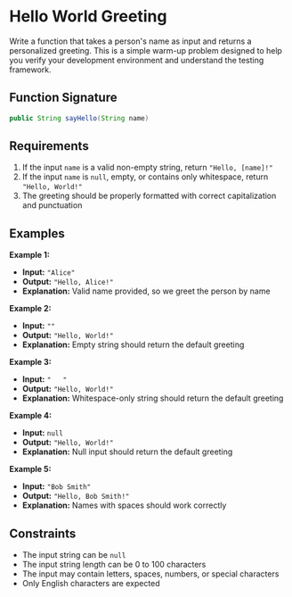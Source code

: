 # Hello World Greeting

Write a function that takes a person's name as input and returns a personalized greeting. This is a simple warm-up problem designed to help you verify your development environment and understand the testing framework.

## Function Signature

```java
public String sayHello(String name)
```

## Requirements

1. If the input `name` is a valid non-empty string, return `"Hello, [name]!"`
2. If the input `name` is `null`, empty, or contains only whitespace, return `"Hello, World!"`
3. The greeting should be properly formatted with correct capitalization and punctuation

## Examples

**Example 1:**
- **Input:** `"Alice"`
- **Output:** `"Hello, Alice!"`
- **Explanation:** Valid name provided, so we greet the person by name

**Example 2:**
- **Input:** `""`
- **Output:** `"Hello, World!"`
- **Explanation:** Empty string should return the default greeting

**Example 3:**
- **Input:** `"   "`
- **Output:** `"Hello, World!"`
- **Explanation:** Whitespace-only string should return the default greeting

**Example 4:**
- **Input:** `null`
- **Output:** `"Hello, World!"`
- **Explanation:** Null input should return the default greeting

**Example 5:**
- **Input:** `"Bob Smith"`
- **Output:** `"Hello, Bob Smith!"`
- **Explanation:** Names with spaces should work correctly

## Constraints

- The input string can be `null`
- The input string length can be 0 to 100 characters
- The input may contain letters, spaces, numbers, or special characters
- Only English characters are expected

